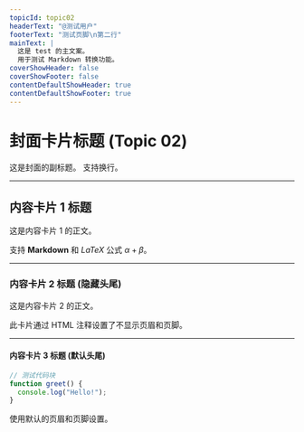 ```yaml
---
topicId: topic02
headerText: "@测试用户"
footerText: "测试页脚\n第二行"
mainText: |
  这是 test 的主文案。
  用于测试 Markdown 转换功能。
coverShowHeader: false
coverShowFooter: false
contentDefaultShowHeader: true
contentDefaultShowFooter: true
---
```


# 封面卡片标题 (Topic 02)

这是封面的副标题。
支持换行。

---

## 内容卡片 1 标题

这是内容卡片 1 的正文。

支持 **Markdown** 和 $LaTeX$ 公式 $\alpha + \beta$。

---
<!-- cardShowHeader: false -->
<!-- cardShowFooter: false -->
### 内容卡片 2 标题 (隐藏头尾)

这是内容卡片 2 的正文。

此卡片通过 HTML 注释设置了不显示页眉和页脚。

---

#### 内容卡片 3 标题 (默认头尾)

```javascript
// 测试代码块
function greet() {
  console.log("Hello!");
}
```

使用默认的页眉和页脚设置。 
